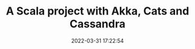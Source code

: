 ---
layout: post
title: "A Scala project with Akka, Cats and Cassandra"
date:   2022-03-31 17:22:54
comments: true
categories: scala cats akka cassandra http
tags:
    - scala
    - cats
    - akka
    - cassandra
summary: "This article will show you how to write a bigger project involving Akka (typed) Actors, Akka (typed) Persistence, Cassandra, Akka HTTP, and Cats. We’re going to write a mini-bank application, where users can create bank accounts, retrieve their details and interact with their bank account to deposit/withdraw money."
social-share: true
social-title: "A Scala project with Akka, Cats and Cassandra"
social-tags: "Scala, Cats, Akka, Cassandra"
math: false
rockthejvm: https://blog.rockthejvm.com/akka-cassandra-project/
---